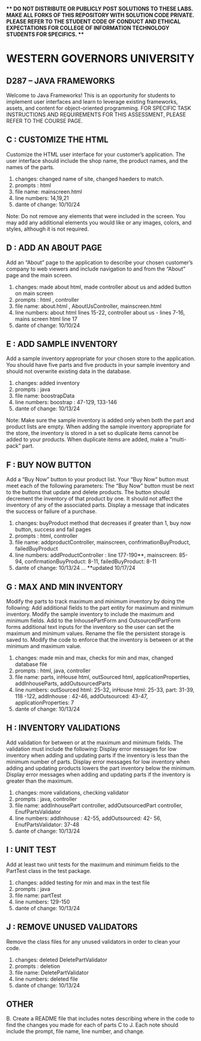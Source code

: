 <strong>** DO NOT DISTRIBUTE OR PUBLICLY POST SOLUTIONS TO THESE LABS. MAKE ALL FORKS OF THIS REPOSITORY WITH SOLUTION CODE PRIVATE. PLEASE REFER TO THE STUDENT CODE OF CONDUCT AND ETHICAL EXPECTATIONS FOR COLLEGE OF INFORMATION TECHNOLOGY STUDENTS FOR SPECIFICS. ** </strong>

# WESTERN GOVERNORS UNIVERSITY 
## D287 – JAVA FRAMEWORKS
Welcome to Java Frameworks! This is an opportunity for students to implement user interfaces and learn to leverage existing frameworks, assets, and content for object-oriented programming.
FOR SPECIFIC TASK INSTRUCTIONS AND REQUIREMENTS FOR THIS ASSESSMENT, PLEASE REFER TO THE COURSE PAGE.
## C : CUSTOMIZE THE HTML
Customize the HTML user interface for your customer’s application. The user interface should include the shop name, the product names, and the names of the parts.
1. changes: changed name of site, changed haeders to match.
2. prompts : html
3. file name: mainscreen.html
4. line numbers: 14,19,21
5. dante of change: 10/10/24

Note: Do not remove any elements that were included in the screen. You may add any additional elements you would like or any images, colors, and styles, although it is not required.

## D : ADD AN ABOUT PAGE
Add an “About” page to the application to describe your chosen customer’s company to web viewers and include navigation to and from the “About” page and the main screen.
1. changes: made about html, made controller about us and added button on main screen
2. prompts : html , controller 
3. file name: about.html , AboutUsController, mainscreen.html
4. line numbers: about html lines 15-22, controller about us - lines 7-16, mains screen html line 17 
5. dante of change: 10/10/24

## E : ADD SAMPLE INVENTORY
Add a sample inventory appropriate for your chosen store to the application. You should have five parts and five products in your sample inventory and should not overwrite existing data in the database.
1. changes: added inventory
2. prompts : java
3. file name: boostrapData
4. line numbers: boostrap : 47-129, 133-146
5. dante of change: 10/13/24

Note: Make sure the sample inventory is added only when both the part and product lists are empty. When adding the sample inventory appropriate for the store, the inventory is stored in a set so duplicate items cannot be added to your products. When duplicate items are added, make a “multi-pack” part.

## F : BUY NOW BUTTON
Add a “Buy Now” button to your product list. Your “Buy Now” button must meet each of the following parameters:
The “Buy Now” button must be next to the buttons that update and delete products.
The button should decrement the inventory of that product by one. It should not affect the inventory of any of the associated parts.
Display a message that indicates the success or failure of a purchase.
1. changes: buyProduct method that decreases if greater than 1, buy now button, success and fail pages
2. prompts : html, controller
3. file name: addproductController, mainscreen, confrimationBuyProduct, failedBuyProduct
4. line numbers: addProductController : line 177-190**, mainscreen: 85-94, confirmationBuyProduct: 8-11, failedBuyProduct: 8-11
5. dante of change: 10/13/24 ... **updated 10/17/24

## G : MAX AND MIN INVENTORY
Modify the parts to track maximum and minimum inventory by doing the following:
Add additional fields to the part entity for maximum and minimum inventory.
Modify the sample inventory to include the maximum and minimum fields.
Add to the InhousePartForm and OutsourcedPartForm forms additional text inputs for the inventory so the user can set the maximum and minimum values.
Rename the file the persistent storage is saved to.
Modify the code to enforce that the inventory is between or at the minimum and maximum value.
1. changes: made min and max, checks for min and max, changed database file
2. prompts : html, java, controller
3. file name: parts, inHouse html, outSourced html, applicationProperties, addInhouseParts, addOutsourcedParts
4. line numbers: outSourced html: 25-32, inHouse html: 25-33, part: 31-39, 118 -122, addInhouse : 42-46, addOutsourced: 43-47, applicationProperties: 7
5. dante of change: 10/13/24

## H : INVENTORY VALIDATIONS 
Add validation for between or at the maximum and minimum fields. The validation must include the following:
Display error messages for low inventory when adding and updating parts if the inventory is less than the minimum number of parts.
Display error messages for low inventory when adding and updating products lowers the part inventory below the minimum.
Display error messages when adding and updating parts if the inventory is greater than the maximum.
1. changes: more validations, checking validator
2. prompts : java, controller
3. file name: addInhousePart controller, addOutsourcedPart controller, EnufPartsValidator
4. line numbers: addInhouse : 42-55, addOutsourced: 42- 56, EnufPartsValidator: 37-48 
5. dante of change: 10/13/24

## I : UNIT TEST
Add at least two unit tests for the maximum and minimum fields to the PartTest class in the test package.
1. changes: added testing for min and max in the test file
2. prompts : java
3. file name: partTest
4. line numbers: 129-150
5. dante of change: 10/13/24

## J : REMOVE UNUSED VALIDATORS
Remove the class files for any unused validators in order to clean your code.
1. changes: deleted DeletePartValidator
2. prompts : deletion
3. file name: DeletePartValidator
4. line numbers: deleted file
5. dante of change: 10/13/24

## OTHER
B.  Create a README file that includes notes describing where in the code to find the changes you made for each of parts C to J. Each note should include the prompt, file name, line number, and change.